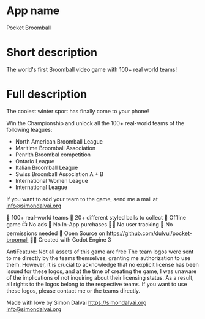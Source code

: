<!--
SPDX-FileCopyrightText: 2024 Simon Dalvai <info@simondalvai.org>

SPDX-License-Identifier: CC0-1.0
-->

# App name
Pocket Broomball

# Short description
The world's first Broomball video game with 100+ real world teams!

# Full description

The coolest winter sport has finally come to your phone!

Win the Championship and unlock all the 100+ real-world teams of the following leagues:
- North American Broomball League
- Maritime Broomball Association
- Penrith Broombal competition
- Ontario League
- Italian Broomball League
- Swiss Broomball Association A + B
- International Women League
- International League

If you want to add your team to the game, send me a mail at info@simondalvai.org

🧹 100+ real-world teams
🌈 20+ different styled balls to collect
📡 Offline game
📺 No ads
💸 No In-App purchases
🕵️‍♀️ No user tracking
🛑 No permissions needed
📖 Open Source on https://github.com/dulvui/pocket-broomall
👨‍💻 Created with Godot Engine 3


AntiFeature: Not all assets of this game are free
The team logos were sent to me directly by the teams themselves, granting me authorization to use them. However, it is crucial to acknowledge that no explicit license has been issued for these logos, and at the time of creating the game, I was unaware of the implications of not inquiring about their licensing status. As a result, all rights to the logos belong to the respective teams.
If you want to use these logos, please contact me or the teams directly.


Made with love by Simon Dalvai
https://simondalvai.org
info@simondalvai.org
